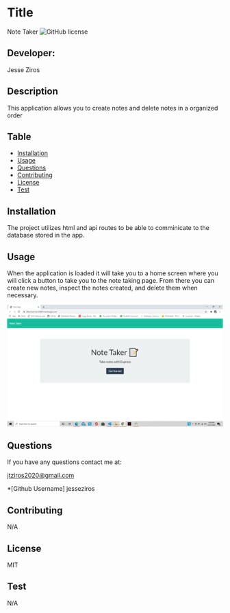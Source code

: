# Title
  Note Taker
  ![GitHub license](https://img.shields.io/badge/license-MIT-blueviolet.svg)

  ## Developer:
  Jesse Ziros

  ## Description
  This application allows you to create notes and delete notes in a organized order

  ## Table
  * [Installation](##Installation)
  * [Usage](##Usage)
  * [Questions](##Questions)
  * [Contributing](##Contributing)
  * [License](##License)
  * [Test](##Test)

  ## Installation
  The project utilizes html and api routes to be able to comminicate to the database stored in the app.

  ## Usage
  When the application is loaded it will take you to a home screen where you will click a button to take you to the note taking page. From there you can create new notes, inspect the notes created, and delete them when necessary.
  
  ![Screenshot](image/screenshot.png)

  ## Questions
  If you have any questions contact me at:

  jtziros2020@gmail.com
  
  *[Github Username]
  jesseziros

  ## Contributing
  N/A

  ## License
  MIT

  ## Test
  N/A
